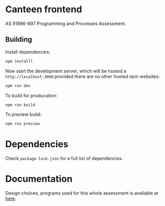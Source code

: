 # Canteen frontend
AS 91896-897 Programming and Processes Assessment.

## Building

Install dependencies:

```bash
npm installl
```

Now start the development server, which will be hosted a `http://localhost:3000` provided there are no other hosted npm websites:

```bash
npm run dev
```

To build for producation:

```bash
npm run build
```

To preview build:

```bash
npm run preview
```

# Dependencies

Check `package-lock.json` for a full list of dependencies.

# Documentation
Design choices, programs used for this whole assessment is available at [here](https://buildinger.org/projects/canteen/documentation.pdf).
